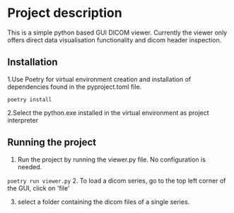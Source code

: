 # Project description
This is a simple python based GUI DICOM viewer. 
Currently the viewer only offers direct data visualisation functionality and dicom header inspection. 

## Installation

1.Use Poetry for virtual environment creation and installation of dependencies found in the pyproject.toml file.

`
poetry install
`

2.Select the python.exe installed in the virtual environment as project interpreter

## Running the project

1. Run the project by running the viewer.py file. No configuration is needed.
   
`
poetry run viewer.py
`
2. To load a dicom series, go to the top left corner of the GUI, click on 'file'

3.  select a folder containing the dicom files of a single series.

